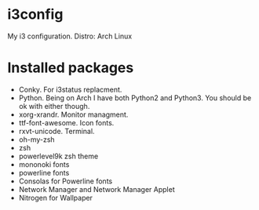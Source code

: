 # i3config
My i3 configuration.
Distro: Arch Linux

# Installed packages
- Conky. For i3status replacment.
- Python. Being on Arch I have both Python2 and Python3. You should be ok with either though.
- xorg-xrandr. Monitor managment.
- ttf-font-awesome. Icon fonts.
- rxvt-unicode. Terminal.
- oh-my-zsh
- zsh
- powerlevel9k zsh theme
- mononoki fonts
- powerline fonts
- Consolas for Powerline fonts
- Network Manager and Network Manager Applet
- Nitrogen for Wallpaper

